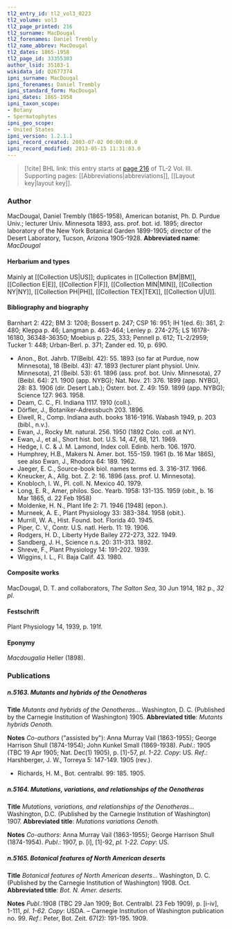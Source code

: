 ```yaml
---
tl2_entry_id: tl2_vol3_0223
tl2_volume: vol3
tl2_page_printed: 216
tl2_surname: MacDougal
tl2_forenames: Daniel Trembly
tl2_name_abbrev: MacDougal
tl2_dates: 1865-1958
tl2_page_id: 33355303
author_lsid: 35183-1
wikidata_id: Q2677374
ipni_surname: MacDougal
ipni_forenames: Daniel Trembly
ipni_standard_form: MacDougal
ipni_dates: 1865-1958
ipni_taxon_scope: 
- Botany
- Spermatophytes
ipni_geo_scope: 
- United States
ipni_version: 1.2.1.1
ipni_record_created: 2003-07-02 00:00:00.0
ipni_record_modified: 2013-05-15 11:31:03.0
---
```



> [!cite] BHL link: this entry starts at [page 216](https://www.biodiversitylibrary.org/page/33355303) of TL-2 Vol. III.
> Supporting pages: [[Abbreviations|abbreviations]], [[Layout key|layout key]].

### Author

MacDougal, Daniel Trembly (1865-1958), American botanist, Ph. D. Purdue Univ.; lecturer Univ. Minnesota 1893, ass. prof. bot. id. 1895; director laboratory of the New York Botanical Garden 1899-1905; director of the Desert Laboratory, Tucson, Arizona 1905-1928. 
**Abbreviated name**: *MacDougal*

#### Herbarium and types

Mainly at [[Collection US|US]]; duplicates in [[Collection BM|BM]], [[Collection E|E]], [[Collection F|F]], [[Collection MIN|MIN]], [[Collection NY|NY]], [[Collection PH|PH]], [[Collection TEX|TEX]], [[Collection U|U]].

#### Bibliography and biography

Barnhart 2: 422; BM 3: 1208; Bossert p. 247; CSP 16: 951; IH 1(ed. 6): 361, 2: 480; Kleppa p. 46; Langman p. 463-464; Lenley p. 274-275; LS 16178-16180, 36348-36350; Moebius p. 225, 333; Pennell p. 612; TL-2/2959; Tucker 1: 448; Urban-Berl. p. 371; Zander ed. 10, p. 690.
- Anon., Bot. Jahrb. 17(Beibl. 42): 55. 1893 (so far at Purdue, now Minnesota), 18 (Beibl. 43): 47. 1893 (lecturer plant physiol. Univ. Minnesota), 21 (Beibl. 53): 61. 1896 (ass. prof. bot. Univ. Minnesota), 27 (Beibl. 64): 21. 1900 (app. NYBG); Nat. Nov. 21: 376. 1899 (app. NYBG), 28: 83. 1906 (dir. Desert Lab.); Österr. bot. Z. 49: 159. 1899 (app. NYBG); Science 127: 963. 1958.
- Deam, C. C., Fl. Indiana 1117. 1910 (coll.).
- Dörfler, J., Botaniker-Adressbuch 203. 1896.
- Elwell, R., Comp. Indiana auth. books 1816-1916. Wabash 1949, p. 203 (bibl., n.v.).
- Ewan, J., Rocky Mt. natural. 256. 1950 (1892 Colo. coll. at NY).
- Ewan, J., et al., Short hist. bot. U.S. 14, 47, 68, 121. 1969.
- Hedge, I. C. & J. M. Lamond, Index coll. Edinb. herb. 106. 1970.
- Humphrey, H.B., Makers N. Amer. bot. 155-159. 1961 (b. 16 Mar 1865), see also Ewan, J., Rhodora 64: 189. 1962.
- Jaeger, E. C., Source-book biol. names terms ed. 3. 316-317. 1966.
- Kneucker, A., Allg. bot. Z. 2: 16. 1896 (ass. prof. U. Minnesota).
- Knobloch, I. W., Pl. coll. N. Mexico 40. 1979.
- Long, E. R., Amer, philos. Soc. Yearb. 1958: 131-135. 1959 (obit., b. 16 Mar 1865, d. 22 Feb 1958)
- Moldenke, H. N., Plant life 2: 71. 1946 \[1948\] (epon.).
- Murneek, A. E., Plant Physiology 33: 383-384. 1958 (obit.).
- Murrill, W. A., Hist. Found. bot. Florida 40. 1945.
- Piper, C. V., Contr. U.S. natl. Herb. 11: 19. 1906.
- Rodgers, H. D., Liberty Hyde Bailey 272-273, 322. 1949.
- Sandberg, J. H., Science n.s. 20: 311-313. 1892.
- Shreve, F., Plant Physiology 14: 191-202. 1939.
- Wiggins, I. L., Fl. Baja Calif. 43. 1980.

#### Composite works

MacDougal, D. T. and collaborators, *The Salton Sea*, 30 Jun 1914, 182 p., *32 pl*.

#### Festschrift

Plant Physiology 14, 1939, p. 191f.

#### Eponymy

*Macdougalia* Heller (1898).

### Publications

##### n.5163. Mutants and hybrids of the Oenotheras

**Title**
*Mutants and hybrids of the Oenotheras*... Washington, D. C. (Published by the Carnegie Institution of Washington) 1905.
**Abbreviated title**: *Mutants hybrids Oenoth.*

**Notes**
*Co-authors* ("assisted by"): Anna Murray Vail (1863-1955); George Harrison Shull (1874-1954); John Kunkel Small (1869-1938).
*Publ*.: 1905 (TBC 19 Apr 1905; Nat. Dec(1) 1905), p. \[1\]-57, *pl. 1-22. Copy*: US.
*Ref*.: Harshberger, J. W., Torreya 5: 147-149. 1905 (rev.).
- Richards, H. M., Bot. centralbl. 99: 185. 1905.

##### n.5164. Mutations, variations, and relationships of the Oenotheras

**Title**
*Mutations, variations, and relationships of the Oenotheras*... Washington, D.C. (Published by the Carnegie Institution of Washington) 1907.
**Abbreviated title**: *Mutations variations Oenoth.*

**Notes**
*Co-authors*: Anna Murray Vail (1863-1955); George Harrison Shull (1874-1954).
*Publ*.: 1907, p. \[i\], \[1\]-92, *pl. 1-22. Copy*: US.

##### n.5165. Botanical features of North American deserts

**Title**
*Botanical features of North American deserts*... Washington, D. C. (Published by the Carnegie Institution of Washington) 1908. Oct.
**Abbreviated title**: *Bot. N. Amer. deserts*.

**Notes**
*Publ*.:1908 (TBC 29 Jan 1909; Bot. Centralbl. 23 Feb 1909), p. \[i-iv\], 1-111, *pl. 1-62. Copy*: USDA. – Carnegie Institution of Washington publication no. 99.
*Ref*.: Peter, Bot. Zeit. 67(2): 191-195. 1909.

